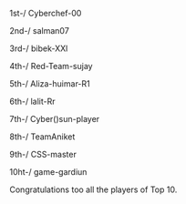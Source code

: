 1st-/ Cyberchef-00

2nd-/ salman07

3rd-/ bibek-XXl

4th-/ Red-Team-sujay

5th-/ Aliza-huimar-R1

6th-/ lalit-Rr

7th-/ Cyber()sun-player

8th-/ TeamAniket

9th-/ CSS-master

10ht-/ game-gardiun

Congratulations too all the players of Top 10. 

